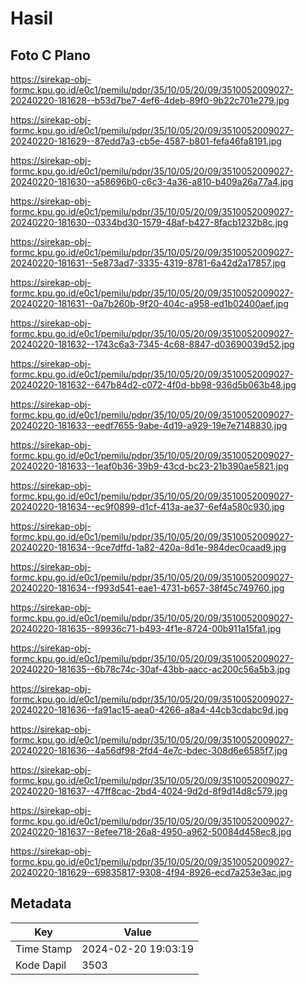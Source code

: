 # Hasil

## Foto C Plano

https://sirekap-obj-formc.kpu.go.id/e0c1/pemilu/pdpr/35/10/05/20/09/3510052009027-20240220-181628--b53d7be7-4ef6-4deb-89f0-9b22c701e279.jpg

https://sirekap-obj-formc.kpu.go.id/e0c1/pemilu/pdpr/35/10/05/20/09/3510052009027-20240220-181629--87edd7a3-cb5e-4587-b801-fefa46fa8191.jpg

https://sirekap-obj-formc.kpu.go.id/e0c1/pemilu/pdpr/35/10/05/20/09/3510052009027-20240220-181630--a58696b0-c6c3-4a36-a810-b409a26a77a4.jpg

https://sirekap-obj-formc.kpu.go.id/e0c1/pemilu/pdpr/35/10/05/20/09/3510052009027-20240220-181630--0334bd30-1579-48af-b427-8facb1232b8c.jpg

https://sirekap-obj-formc.kpu.go.id/e0c1/pemilu/pdpr/35/10/05/20/09/3510052009027-20240220-181631--5e873ad7-3335-4319-8781-6a42d2a17857.jpg

https://sirekap-obj-formc.kpu.go.id/e0c1/pemilu/pdpr/35/10/05/20/09/3510052009027-20240220-181631--0a7b260b-9f20-404c-a958-ed1b02400aef.jpg

https://sirekap-obj-formc.kpu.go.id/e0c1/pemilu/pdpr/35/10/05/20/09/3510052009027-20240220-181632--1743c6a3-7345-4c68-8847-d03690039d52.jpg

https://sirekap-obj-formc.kpu.go.id/e0c1/pemilu/pdpr/35/10/05/20/09/3510052009027-20240220-181632--647b84d2-c072-4f0d-bb98-936d5b063b48.jpg

https://sirekap-obj-formc.kpu.go.id/e0c1/pemilu/pdpr/35/10/05/20/09/3510052009027-20240220-181633--eedf7655-9abe-4d19-a929-19e7e7148830.jpg

https://sirekap-obj-formc.kpu.go.id/e0c1/pemilu/pdpr/35/10/05/20/09/3510052009027-20240220-181633--1eaf0b36-39b9-43cd-bc23-21b390ae5821.jpg

https://sirekap-obj-formc.kpu.go.id/e0c1/pemilu/pdpr/35/10/05/20/09/3510052009027-20240220-181634--ec9f0899-d1cf-413a-ae37-6ef4a580c930.jpg

https://sirekap-obj-formc.kpu.go.id/e0c1/pemilu/pdpr/35/10/05/20/09/3510052009027-20240220-181634--9ce7dffd-1a82-420a-8d1e-984dec0caad9.jpg

https://sirekap-obj-formc.kpu.go.id/e0c1/pemilu/pdpr/35/10/05/20/09/3510052009027-20240220-181634--f993d541-eae1-4731-b657-38f45c749760.jpg

https://sirekap-obj-formc.kpu.go.id/e0c1/pemilu/pdpr/35/10/05/20/09/3510052009027-20240220-181635--89936c71-b493-4f1e-8724-00b911a15fa1.jpg

https://sirekap-obj-formc.kpu.go.id/e0c1/pemilu/pdpr/35/10/05/20/09/3510052009027-20240220-181635--6b78c74c-30af-43bb-aacc-ac200c56a5b3.jpg

https://sirekap-obj-formc.kpu.go.id/e0c1/pemilu/pdpr/35/10/05/20/09/3510052009027-20240220-181636--fa91ac15-aea0-4266-a8a4-44cb3cdabc9d.jpg

https://sirekap-obj-formc.kpu.go.id/e0c1/pemilu/pdpr/35/10/05/20/09/3510052009027-20240220-181636--4a56df98-2fd4-4e7c-bdec-308d6e6585f7.jpg

https://sirekap-obj-formc.kpu.go.id/e0c1/pemilu/pdpr/35/10/05/20/09/3510052009027-20240220-181637--47ff8cac-2bd4-4024-9d2d-8f9d14d8c579.jpg

https://sirekap-obj-formc.kpu.go.id/e0c1/pemilu/pdpr/35/10/05/20/09/3510052009027-20240220-181637--8efee718-26a8-4950-a962-50084d458ec8.jpg

https://sirekap-obj-formc.kpu.go.id/e0c1/pemilu/pdpr/35/10/05/20/09/3510052009027-20240220-181629--69835817-9308-4f94-8926-ecd7a253e3ac.jpg


## Metadata

| Key        | Value               |
| ---------- | ------------------- |
| Time Stamp | 2024-02-20 19:03:19 |
| Kode Dapil | 3503                |



